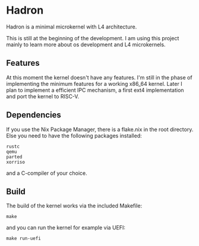 # Hadron

Hadron is a minimal microkernel with L4 architecture.

This is still at the beginning of the development.
I am using this project mainly to learn more about os development and L4 microkernels.

## Features
At this moment the kernel doesn't have any features. I'm still in the phase of implementing the minimum features for a working x86_64 kernel.
Later I plan to implement a efficient IPC mechanism, a first ext4 implementation and port the kernel to RISC-V.

## Dependencies
If you use the Nix Package Manager, there is a flake.nix in the root directory. 
Else you need to have the following packages installed:
```
rustc
qemu
parted
xorriso
```
and a C-compiler of your choice.

## Build

The build of the kernel works via the included Makefile:
```
make
```
and you can run the kernel for example via UEFI:
```
make run-uefi
```
